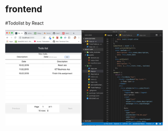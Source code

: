 # frontend

#Todolist by React

![Todolist](https://github.com/ashleynguci/frontend/blob/master/Frontend%20course/React/src/Screen%20Shot%202019-02-10%20at%2013.48.34.png)
